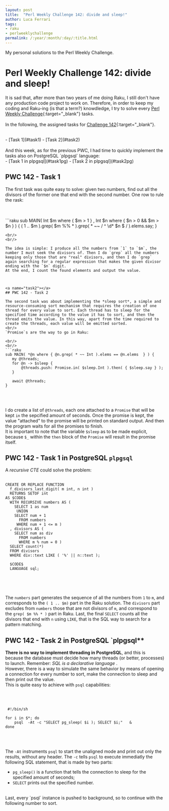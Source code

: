 ```yaml
---
layout: post
title:  "Perl Weekly Challenge 142: divide and sleep!"
author: Luca Ferrari
tags:
- raku
- perlweeklychallenge
permalink: /:year/:month/:day/:title.html
---
```

My personal solutions to the Perl Weekly Challenge.

# Perl Weekly Challenge 142: divide and sleep!

It is sad that, after more than two years of me doing Raku, I still don't have any production code project to work on.
Therefore, in order to keep my coding and Raku-ing (is that a term?) knowdledge, I try to solve every  [Perl Weekly Challenge](https://perlweeklychallenge.org/){:target="_blank"} tasks.
<br/>
<br/>
In the following, the assigned tasks for [Challenge 142](https://perlweeklychallenge.org/blog/perl-weekly-challenge-142/){:target="_blank"}.

<br/>
- [Task 1](#task1)
- [Task 2](#task2)


<br/>
<br/>
And this week, as for the previous PWC, I had time to quickly implement the tasks also on PostgreSQL `plpgsql` language:
<br/>
- [Task 1 in plpgsql](#task1pg)
- [Task 2 in plpgsql](#task2pg)





<a name="task1"></a>
## PWC 142 - Task 1

The first task was quite easy to solve: given two numbers, find out all the divisors of the former one that end with the second number. One row to rule the rask:

<br/>
<br/>
```raku
sub MAIN( Int $m where { $m > 1 }
          , Int $n where { $n > 0 && $m > $n } ) {
   ( 1 .. $m ).grep( $m %% * ).grep( * ~~ / ^ \d* $n $ / ).elems.say;
}
 
 ```
<br/>
<br/>

The idea is simple: I produce all the numbers from `1` to `$m`, the number I must seek the divisors of. Then I do `grep` all the numbers keeping only those that are "real" divisors, and then I do `grep` again searching for a regular expression that makes the given divisor ending with the `$n` digit. 
At the end, I count the found elements and output the value.



<a name="task2"></a>
## PWC 142 - Task 2

The second task was about implementing the *sleep sort*, a simple and resource-consuming sort mechanism that requires the creation of one thread for every value to sort. Each thread has to sleep for the specified time according to the value it has to sort, and then the thread emits the value. In this way, apart from the time required to create the threads, each value will be emitted sorted.
<br/>
`Promise`s are the way to go in Raku:

<br/>
<br/>
```raku
sub MAIN( *@n where { @n.grep( * ~~ Int ).elems == @n.elems  } ) {
    my @threads;
    for @n -> $sleep {
        @threads.push: Promise.in( $sleep.Int ).then( { $sleep.say } );
    }

    await @threads;
}
 
```
<br/>
<br/>

I do create a list of `@threads`, each one attached to a `Promise` that will be kept `in` the sepcified amount of seconds. Once the promise is kept, the value "attached" to the promise will be printed on standard output. And then the program waits for all the promises to finish.
<br/>
It is important to note that the variable `$sleep` as to be made explicit, because `$_` within the `then` block of the `Promise` will result in the promise itself.


<a name="task1pg"></a>
## PWC 142 - Task 1 in PostgreSQL `plpgsql`

A *recursive CTE* could solve the problem:
<br/>
<br/>

``` plpgsql
CREATE OR REPLACE FUNCTION
  f_divisors_last_digit( m int, n int )
  RETURNS SETOF int
AS $CODE$
  WITH RECURSIVE numbers AS (
    SELECT 1 as num
     UNION
    SELECT num + 1
      FROM numbers
     WHERE num + 1 <= m )
  , divisors AS (
    SELECT num as div
      FROM numbers
      WHERE m % num = 0 )
  SELECT count(*)
  FROM divisors
  WHERE div::text LIKE ( '%' || n::text );

  $CODE$
  LANGUAGE sql;
 
```
<br/>
<br/>

The `numbers` part generates the sequence of all the numbers from `1` to `m`, and corresponds to the `( 1 .. $m)` part in the Raku solution. The `divisors` part excludes from `numbers` those that are not divisors of `m`, and correspond to the `grep( $m %% * )` part in Raku.
Last, the final `SELECT` counts all the divisors that end with `n` using `LIKE`, that is the SQL way to search for a pattern matching.

<a name="task2pg"></a>
## PWC 142 - Task 2 in PostgreSQL `plpgsql**

**There is no way to implement threading in PostgreSQL**, and this is because the database must decide how many threads (or better, processes) to launch. Remember: *SQL is a declarative language* .
<br/>
However, there is a way to simulate the same behavior by means of opening a connection for every number to sort, make the connection to sleep and then print out the value.
<br/>
This is quite easy to achieve with `psql` capabilities:

<br/>
<br/>

``` shell
 #!/bin/sh

for i in $*; do
    psql  -At -c "SELECT pg_sleep( $i ); SELECT $i;"   &
done

```
<br/>
<br/>

The `-At` instruments `psql` to start the unaligned mode and print out only the results, without any header. The `-c` tells `psql` to execute immediatly the following SQL statement, that is made by two parts:
- `pg_sleep()` is a function that tells the connection to sleep for the specified amount of seconds;
- `SELECT` prints out the specified number.

<br/>
Last, every `psql` instance is pushed to background, so to continue with the following number to sort.
